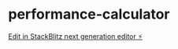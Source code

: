 # performance-calculator

[Edit in StackBlitz next generation editor ⚡️](https://stackblitz.com/~/github.com/seobtr/performance-calculator)